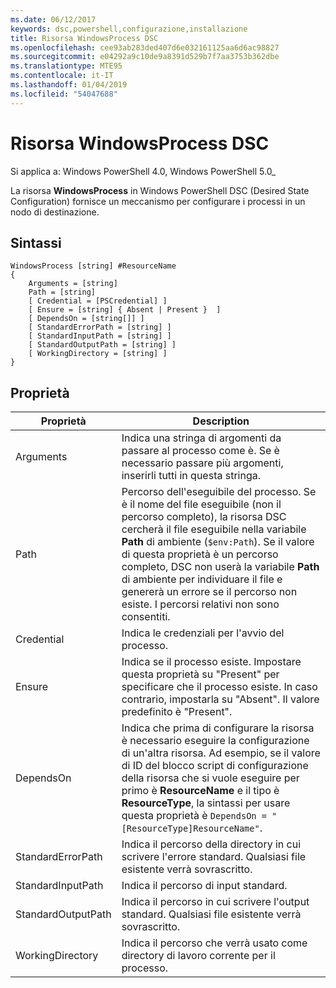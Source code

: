 ```yaml
---
ms.date: 06/12/2017
keywords: dsc,powershell,configurazione,installazione
title: Risorsa WindowsProcess DSC
ms.openlocfilehash: cee93ab283ded407d6e032161125aa6d6ac98827
ms.sourcegitcommit: e04292a9c10de9a8391d529b7f7aa3753b362dbe
ms.translationtype: MTE95
ms.contentlocale: it-IT
ms.lasthandoff: 01/04/2019
ms.locfileid: "54047688"
---
```

# <a name="dsc-windowsprocess-resource"></a>Risorsa WindowsProcess DSC

Si applica a: Windows PowerShell 4.0, Windows PowerShell 5.0_

La risorsa **WindowsProcess** in Windows PowerShell DSC (Desired State Configuration) fornisce un meccanismo per configurare i processi in un nodo di destinazione.

## <a name="syntax"></a>Sintassi

```
WindowsProcess [string] #ResourceName
{
    Arguments = [string]
    Path = [string]
    [ Credential = [PSCredential] ]
    [ Ensure = [string] { Absent | Present }  ]
    [ DependsOn = [string[]] ]
    [ StandardErrorPath = [string] ]
    [ StandardInputPath = [string] ]
    [ StandardOutputPath = [string] ]
    [ WorkingDirectory = [string] ]
}
```

## <a name="properties"></a>Proprietà

| Proprietà | Description |
| --- | --- |
| Arguments| Indica una stringa di argomenti da passare al processo come è. Se è necessario passare più argomenti, inserirli tutti in questa stringa.|
| Path| Percorso dell'eseguibile del processo. Se è il nome del file eseguibile (non il percorso completo), la risorsa DSC cercherà il file eseguibile nella variabile **Path** di ambiente (`$env:Path`). Se il valore di questa proprietà è un percorso completo, DSC non userà la variabile **Path** di ambiente per individuare il file e genererà un errore se il percorso non esiste. I percorsi relativi non sono consentiti.|
| Credential| Indica le credenziali per l'avvio del processo.|
| Ensure| Indica se il processo esiste. Impostare questa proprietà su "Present" per specificare che il processo esiste. In caso contrario, impostarla su "Absent". Il valore predefinito è "Present".|
| DependsOn | Indica che prima di configurare la risorsa è necessario eseguire la configurazione di un'altra risorsa. Ad esempio, se il valore di ID del blocco script di configurazione della risorsa che si vuole eseguire per primo è **ResourceName** e il tipo è **ResourceType**, la sintassi per usare questa proprietà è `DependsOn = "[ResourceType]ResourceName"`.|
| StandardErrorPath| Indica il percorso della directory in cui scrivere l'errore standard. Qualsiasi file esistente verrà sovrascritto.|
| StandardInputPath| Indica il percorso di input standard.|
| StandardOutputPath| Indica il percorso in cui scrivere l'output standard. Qualsiasi file esistente verrà sovrascritto.|
| WorkingDirectory| Indica il percorso che verrà usato come directory di lavoro corrente per il processo.|